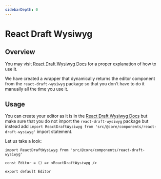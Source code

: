 ```yaml
---
sidebarDepth: 0
---
```


# React Draft Wysiwyg

## Overview

You may visit [React Draft Wysiwyg Docs](https://jpuri.github.io/react-draft-wysiwyg/#/docs) for a proper explanation of how to use it.

We have created a wrapper that dynamically returns the editor component from the `react-draft-wysiwyg` package so that you don't have to do it manually all the time you use it.

## Usage

You can create your editor as it is in the [React Draft Wysiwyg Docs](https://jpuri.github.io/react-draft-wysiwyg/#/docs) but make sure that you do not import the `react-draft-wysiwyg` package but instead add `import ReactDraftWysiwyg from 'src/@core/components/react-draft-wysiwyg'` import statement.

Let us take a look:

```tsx
import ReactDraftWysiwyg from 'src/@core/components/react-draft-wysiwyg'

const Editor = () => <ReactDraftWysiwyg />

export default Editor
```

